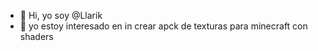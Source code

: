 - 👋 Hi, yo soy @Llarik
- 👀 yo estoy interesado en in crear apck de texturas para minecraft con shaders

<!---
Llarik/Llarik is a ✨ special ✨ repository because its `README.md` (this file) appears on your GitHub profile.
You can click the Preview link to take a look at your changes.
--->

